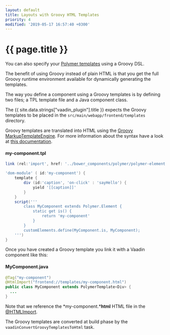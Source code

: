 ```yaml
---
layout: default
title: Layouts with Groovy HTML Templates
priority: 4
modified: '2019-05-17 16:57:40 +0300'
---
```


# {{ page.title }}

You can also specify your [Polymer templates](polymer-templates.html) using a Groovy DSL. 

The benefit of using Groovy instead of plain HTML is that you get the full Groovy runtime environment available for dynamically generating the templates.

The way you define a component using a Groovy templates is by defining two files; a TPL template file and a Java component class.

The {{ site.data.strings["vaadin_plugin"].title }} expects the  Groovy templates to be placed in the ``src/main/webapp/frontend/templates`` directory.

Groovy templates are translated into HTML using the [Groovy MarkupTemplateEngine](http://docs.groovy-lang.org/next/html/documentation/markup-template-engine.html). For more information about the syntax have a look at [this documentation](http://docs.groovy-lang.org/next/html/documentation/markup-template-engine.html).

#### my-component.tpl
```groovy
link (rel:'import', href: '../bower_components/polymer/polymer-element.html')

'dom-module' ( id:'my-component') {
    template {
        div (id:'caption', 'on-click' : 'sayHello') {
            yield '[[caption]]'
        }
    }
    script('''
        class MyComponent extends Polymer.Element {
            static get is() {
                return 'my-component'
            }
        }
        customElements.define(MyComponent.is, MyComponent);
    ''')
}
```

Once you have created a Groovy template you link it with a Vaadin component like this:

#### MyComponent.java
```java
@Tag("my-component")
@HtmlImport("frontend://templates/my-component.html")
public class MyComponent extends PolymerTemplate<Div> {
  ...
}
```

Note that we reference the *my-component.***html** HTML file in the [@HTMLImport](https://vaadin.com/api/platform/13.0.7/com/vaadin/flow/component/dependency/HtmlImport.html). 

The Groovy templates are converted at build phase by the ``vaadinConvertGroovyTemplatesToHtml`` task.
